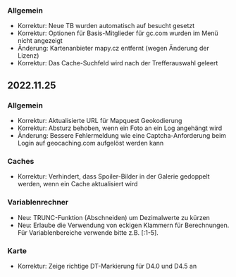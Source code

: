 
### Allgemein
- Korrektur: Neue TB wurden automatisch auf besucht gesetzt
- Korrektur: Optionen für Basis-Mitglieder für gc.com wurden im Menü nicht angezeigt
- Änderung: Kartenanbieter mapy.cz entfernt (wegen Änderung der Lizenz)
- Korrektur: Das Cache-Suchfeld wird nach der Trefferauswahl geleert

## 2022.11.25

### Allgemein
- Korrektur: Aktualisierte URL für Mapquest Geokodierung
- Korrektur: Absturz behoben, wenn ein Foto an ein Log angehängt wird
- Änderung: Bessere Fehlermeldung wie eine Captcha-Anforderung beim Login auf geocaching.com aufgelöst werden kann

### Caches
- Korrektur: Verhindert, dass Spoiler-Bilder in der Galerie gedoppelt werden, wenn ein Cache aktualisiert wird

### Variablenrechner
- Neu: TRUNC-Funktion (Abschneiden) um Dezimalwerte zu kürzen
- Neu: Erlaube die Verwendung von eckigen Klammern für Berechnungen. Für Variablenbereiche verwende bitte z.B. \[:1-5\].

### Karte
- Korrektur: Zeige richtige DT-Markierung für D4.0 und D4.5 an
